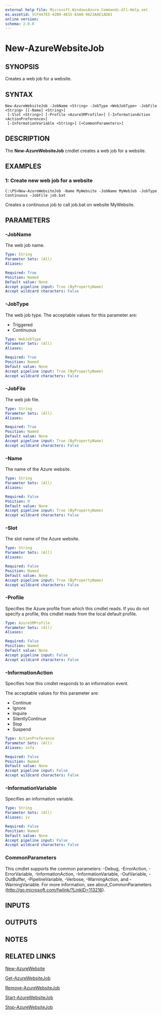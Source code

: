 ```yaml
---
external help file: Microsoft.WindowsAzure.Commands.dll-Help.xml
ms.assetid: 5CF447E5-42B9-4815-83A0-9623A8E1AD81
online version: 
schema: 2.0.0
---
```


# New-AzureWebsiteJob

## SYNOPSIS
Creates a web job for a website.

## SYNTAX

```
New-AzureWebsiteJob -JobName <String> -JobType <WebJobType> -JobFile <String> [[-Name] <String>]
 [-Slot <String>] [-Profile <AzureSMProfile>] [-InformationAction <ActionPreference>]
 [-InformationVariable <String>] [<CommonParameters>]
```

## DESCRIPTION
The **New-AzureWebsiteJob** cmdlet creates a web job for a website.

## EXAMPLES

### 1: Create new web job for a website
```
C:\PS>New-AzureWebsiteJob -Name MyWebsite -JobName MyWebJob -JobType Continuous -JobFile job.bat
```

Creates a continuous job to call job.bat on website MyWebsite.

## PARAMETERS

### -JobName
The web job name.

```yaml
Type: String
Parameter Sets: (All)
Aliases: 

Required: True
Position: Named
Default value: None
Accept pipeline input: True (ByPropertyName)
Accept wildcard characters: False
```

### -JobType
The web job type.
The acceptable values for this parameter are:

- Triggered 
- Continuous

```yaml
Type: WebJobType
Parameter Sets: (All)
Aliases: 

Required: True
Position: Named
Default value: None
Accept pipeline input: True (ByPropertyName)
Accept wildcard characters: False
```

### -JobFile
The web job file.

```yaml
Type: String
Parameter Sets: (All)
Aliases: 

Required: True
Position: Named
Default value: None
Accept pipeline input: True (ByPropertyName)
Accept wildcard characters: False
```

### -Name
The name of the Azure website.

```yaml
Type: String
Parameter Sets: (All)
Aliases: 

Required: False
Position: 0
Default value: None
Accept pipeline input: True (ByPropertyName)
Accept wildcard characters: False
```

### -Slot
The slot name of the Azure website.

```yaml
Type: String
Parameter Sets: (All)
Aliases: 

Required: False
Position: Named
Default value: None
Accept pipeline input: True (ByPropertyName)
Accept wildcard characters: False
```

### -Profile
Specifies the Azure profile from which this cmdlet reads.
If you do not specify a profile, this cmdlet reads from the local default profile.

```yaml
Type: AzureSMProfile
Parameter Sets: (All)
Aliases: 

Required: False
Position: Named
Default value: None
Accept pipeline input: False
Accept wildcard characters: False
```

### -InformationAction
Specifies how this cmdlet responds to an information event.

The acceptable values for this parameter are:

- Continue
- Ignore
- Inquire
- SilentlyContinue
- Stop
- Suspend

```yaml
Type: ActionPreference
Parameter Sets: (All)
Aliases: infa

Required: False
Position: Named
Default value: None
Accept pipeline input: False
Accept wildcard characters: False
```

### -InformationVariable
Specifies an information variable.

```yaml
Type: String
Parameter Sets: (All)
Aliases: iv

Required: False
Position: Named
Default value: None
Accept pipeline input: False
Accept wildcard characters: False
```

### CommonParameters
This cmdlet supports the common parameters: -Debug, -ErrorAction, -ErrorVariable, -InformationAction, -InformationVariable, -OutVariable, -OutBuffer, -PipelineVariable, -Verbose, -WarningAction, and -WarningVariable. For more information, see about_CommonParameters (http://go.microsoft.com/fwlink/?LinkID=113216).

## INPUTS

## OUTPUTS

## NOTES

## RELATED LINKS

[New-AzureWebsite](./New-AzureWebsite.md)

[Get-AzureWebsiteJob](./Get-AzureWebsiteJob.md)

[Remove-AzureWebsiteJob](./Remove-AzureWebsiteJob.md)

[Start-AzureWebsiteJob](./Start-AzureWebsiteJob.md)

[Stop-AzureWebsiteJob](./Stop-AzureWebsiteJob.md)


